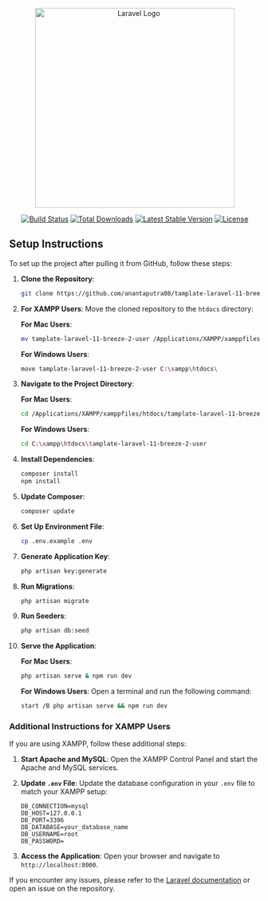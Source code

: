 <p align="center"><a href="https://laravel.com" target="_blank"><img src="https://raw.githubusercontent.com/laravel/art/master/logo-lockup/5%20SVG/2%20CMYK/1%20Full%20Color/laravel-logolockup-cmyk-red.svg" width="400" alt="Laravel Logo"></a></p>

<p align="center">
<a href="https://github.com/laravel/framework/actions"><img src="https://github.com/laravel/framework/workflows/tests/badge.svg" alt="Build Status"></a>
<a href="https://packagist.org/packages/laravel/framework"><img src="https://img.shields.io/packagist/dt/laravel/framework" alt="Total Downloads"></a>
<a href="https://packagist.org/packages/laravel/framework"><img src="https://img.shields.io/packagist/v/laravel/framework" alt="Latest Stable Version"></a>
<a href="https://packagist.org/packages/laravel/framework"><img src="https://img.shields.io/packagist/l/laravel/framework" alt="License"></a>
</p>

## Setup Instructions

To set up the project after pulling it from GitHub, follow these steps:

1. **Clone the Repository**: 
   ```bash
   git clone https://github.com/anantaputra08/tamplate-laravel-11-breeze-2-user.git
   ```

2. **For XAMPP Users**: 
   Move the cloned repository to the `htdocs` directory:

   **For Mac Users**:
   ```bash
   mv tamplate-laravel-11-breeze-2-user /Applications/XAMPP/xamppfiles/htdocs/
   ```

   **For Windows Users**:
   ```bash
   move tamplate-laravel-11-breeze-2-user C:\xampp\htdocs\
   ```

3. **Navigate to the Project Directory**: 

   **For Mac Users**:
   ```bash
   cd /Applications/XAMPP/xamppfiles/htdocs/tamplate-laravel-11-breeze-2-user
   ```

   **For Windows Users**:
   ```bash
   cd C:\xampp\htdocs\tamplate-laravel-11-breeze-2-user
   ```

4. **Install Dependencies**: 
   ```bash
   composer install
   npm install
   ```

5. **Update Composer**: 
   ```bash
   composer update
   ```

6. **Set Up Environment File**: 
   ```bash
   cp .env.example .env
   ```

7. **Generate Application Key**: 
   ```bash
   php artisan key:generate
   ```

8. **Run Migrations**: 
   ```bash
   php artisan migrate
   ```

9. **Run Seeders**: 
   ```bash
   php artisan db:seed
   ```

10. **Serve the Application**: 

    **For Mac Users**:
    ```bash
    php artisan serve & npm run dev
    ```

    **For Windows Users**:
    Open a terminal and run the following command:
    ```bash
    start /B php artisan serve && npm run dev
    ```

### Additional Instructions for XAMPP Users

If you are using XAMPP, follow these additional steps:

1. **Start Apache and MySQL**:
   Open the XAMPP Control Panel and start the Apache and MySQL services.

2. **Update `.env` File**:
   Update the database configuration in your `.env` file to match your XAMPP setup:
   ```env
   DB_CONNECTION=mysql
   DB_HOST=127.0.0.1
   DB_PORT=3306
   DB_DATABASE=your_database_name
   DB_USERNAME=root
   DB_PASSWORD=
   ```

3. **Access the Application**:
   Open your browser and navigate to `http://localhost:8000`.

If you encounter any issues, please refer to the [Laravel documentation](https://laravel.com/docs) or open an issue on the repository.
